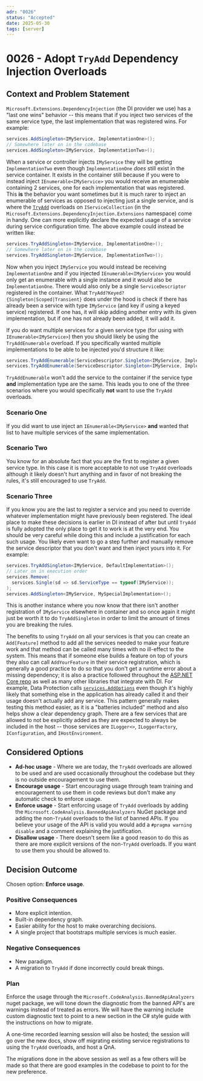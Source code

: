 ```yaml
---
adr: "0026"
status: "Accepted"
date: 2025-05-30
tags: [server]
---
```


# 0026 - Adopt `TryAdd` Dependency Injection Overloads

<AdrTable frontMatter={frontMatter}></AdrTable>

## Context and Problem Statement

`Microsoft.Extensions.DependencyInjection` (the DI provider we use) has a "last one wins" behavior
-- this means that if you inject two services of the same service type, the last implementation that
was registered wins. For example:

```csharp
services.AddSingleton<IMyService, ImplementationOne>();
// Somewhere later on in the codebase
services.AddSingleton<IMyService, ImplementationTwo>();
```

When a service or controller injects `IMyService` they will be getting `ImplementationTwo` even
though `ImplementationOne` _does_ still exist in the service container. It exists in the container
still because if you were to instead inject `IEnumerable<IMyService>` you would receive an
enumerable containing 2 services, one for each implementation that was registered. This **is** the
behavior you want sometimes but it is much rarer to inject an enumerable of services as opposed to
injecting just a single service, and is where the [`TryAdd`][try-add-definitions] overloads on
`IServiceCollection` (in the `Microsoft.Extensions.DependencyInjection.Extensions` namespace) come
in handy. One can more explicitly declare the expected usage of a service during service
configuration time. The above example could instead be written like:

```csharp
services.TryAddSingleton<IMyService, ImplementationOne>();
// Somewhere later on in the codebase
services.TryAddSingleton<IMyService, ImplementationTwo>();
```

Now when you inject `IMyService` you would instead be receiving `ImplementationOne` and if you
injected `IEnumerable<IMyService>` you would only get an enumerable with a single instance and it
would also be `ImplementationOne`. There would also only be a single `ServiceDescriptor` registered
in the container. What `TryAdd?Keyed?{Singleton|Scoped|Transient}` does under the hood is check if
there has already been a service with type `IMyService` (and key if using a keyed service)
registered. If one has, it will skip adding another entry with its given implementation, but if one
has not already been added, it will add it.

If you do want multiple services for a given service type (for using with `IEnumerable<IMyService>`)
then you should likely be using the `TryAddEnumerable` overload. If you specifically wanted multiple
implementations to be able to be injected you'd structure it like:

```csharp
services.TryAddEnumerable(ServiceDescriptor.Singleton<IMyService, ImplementationOne>());
services.TryAddEnumerable(ServiceDescriptor.Singleton<IMyService, ImplementationTwo>());
```

`TryAddEnumerable` won't add the service to the container if the service type **and** implementation
type are the same. This leads you to one of the three scenarios where you would specifically **not**
want to use the `TryAdd` overloads.

### Scenario One

If you did want to use inject an `IEnumerable<IMyService>` **and** wanted that list to have multiple
services of the same implementation.

### Scenario Two

You know for an absolute fact that you are the first to register a given service type. In this case
it is more acceptable to not use `TryAdd` overloads although it likely doesn't hurt anything and in
favor of not breaking the rules, it's still encouraged to use `TryAdd`.

### Scenario Three

If you know you are the last to register a service and you need to override whatever implementation
might have previously been registered. The ideal place to make these decisions is earlier in DI
instead of after but until `TryAdd` is fully adopted the only place to get it to work is at the very
end. You should be very careful while doing this and include a justification for each such usage.
You likely even want to go a step further and manually remove the service descriptor that you don't
want and then inject yours into it. For example:

```csharp
services.TryAddSingleton<IMyService, DefaultImplementation>();
// Later on in execution order
services.Remove(
  services.Single(sd => sd.ServiceType == typeof(IMyService));
);
services.AddSingleton<IMyService, MySpecialImplementation>();
```

This is another instance where you now know that there isn't another registration of `IMyService`
elsewhere in container and so once again it might just be worth it to do `TryAddSingleton` in order
to limit the amount of times you are breaking the rules.

The benefits to using `TryAdd` on all your services is that you can create an `Add[Feature]` method
to add all the services needed to make your feature work and that method can be called many times
with no ill-effect to the system. This means that if someone else builds a feature on top of yours
they also can call `AddYourFeature` in their service registration, which is generally a good
practice to do so that you don't get a runtime error about a missing dependency; it is also a
practice followed throughout the [ASP.NET Core repo][aspnetcore-repo] as well as many other
libraries that integrate with DI. For example, Data Protection calls
[`services.AddOptions`][add-options-example] even though it's highly likely that something else in
the application has already called it and their usage doesn't actually add any service. This pattern
generally makes testing this method easier, as it is a "batteries included" method and also helps
show a clear dependency graph. There are a few services that are allowed to not be explicitly added
as they are expected to always be included in the host -- those services are `ILogger<>`,
`ILoggerFactory`, `IConfiguration`, and `IHostEnvironment`.

## Considered Options

- **Ad-hoc usage** - Where we are today, the `TryAdd` overloads are allowed to be used and are used
  occasionally throughout the codebase but they is no outside encouragement to use them.
- **Encourage usage** - Start encouraging usage through team training and encouragement to use them
  in code reviews but don't make any automatic check to enforce usage.
- **Enforce usage** - Start enforcing usage of `TryAdd` overloads by adding the
  `Microsoft.CodeAnalysis.BannedApiAnalyzers` NuGet package and adding the non-`TryAdd` overloads to
  the list of banned APIs. If you believe your usage of the API is valid you would add a
  `#pragma warning disable` and a comment explaining the justification.
- **Disallow usage** - There doesn't seem like a good reason to do this as there are more explicit
  versions of the non-`TryAdd` overloads. If you want to use them you should be allowed to.

## Decision Outcome

Chosen option: **Enforce usage**.

### Positive Consequences

- More explicit intention.
- Built-in dependency graph.
- Easier ability for the host to make overarching decisions.
- A single project that bootstraps multiple services is much easier.

### Negative Consequences

- New paradigm.
- A migration to `TryAdd` if done incorrectly could break things.

### Plan

Enforce the usage through the `Microsoft.CodeAnalysis.BannedApiAnalyzers` nuget package, we will
tone down the diagnostic from the banned API's are warnings instead of treated as errors. We will
have the warning include custom diagnostic text to point to a new section in the C# style guide with
the instructions on how to migrate.

A one-time recorded learning session will also be hosted; the session will go over the new docs,
show off migrating existing service registrations to using the `TryAdd` overloads, and host a QnA.

The migrations done in the above session as well as a few others will be made so that there are good
examples in the codebase to point to for the new preference.

[try-add-definitions]:
  https://learn.microsoft.com/en-us/dotnet/api/microsoft.extensions.dependencyinjection.extensions.servicecollectiondescriptorextensions?view=net-9.0-pp
[aspnetcore-repo]: https://github.com/dotnet/aspnetcore
[add-options-example]:
  https://github.com/dotnet/aspnetcore/blob/b7606293a7146cfeb5b060340521355a0780d2d8/src/DataProtection/DataProtection/src/DataProtectionServiceCollectionExtensions.cs#L37
